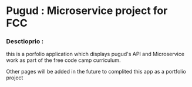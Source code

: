
# Pugud : Microservice project for FCC

### Desctioprio : 
this is a porfolio application which displays pugud's API and Microservice work as part of the free code camp curriculum.

Other pages will be added in the future to complited this app as a portfolio  project